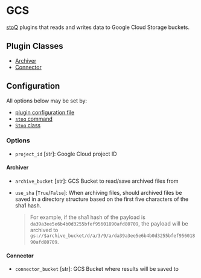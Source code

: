 # GCS

[stoQ](https://stoq-framework.readthedocs.io/en/latest/index.html) plugins that reads and writes data to Google Cloud Storage buckets.

## Plugin Classes

- [Archiver](https://stoq-framework.readthedocs.io/en/latest/dev/archivers.html)
- [Connector](https://stoq-framework.readthedocs.io/en/latest/dev/connectors.html)

## Configuration

All options below may be set by:

- [plugin configuration file](https://stoq-framework.readthedocs.io/en/latest/dev/plugin_overview.html#configuration)
- [`stoq` command](https://stoq-framework.readthedocs.io/en/latest/gettingstarted.html#plugin-options)
- [`Stoq` class](https://stoq-framework.readthedocs.io/en/latest/dev/core.html?highlight=plugin_opts#using-providers)

### Options

- `project_id` [str]: Google Cloud project ID

#### Archiver

- `archive_bucket` [str]: GCS Bucket to read/save archived files from

- `use_sha` [`True`/`False`]: When archiving files, should archived files be saved in a directory structure based on the first five characters of the sha1 hash.
  > For example, if the sha1 hash of the payload is `da39a3ee5e6b4b0d3255bfef95601890afd80709`, the payload will be archived to `gs://$archive_bucket/d/a/3/9/a/da39a3ee5e6b4b0d3255bfef95601890afd80709`.

#### Connector

- `connector_bucket` [str]: GCS Bucket where results will be saved to
